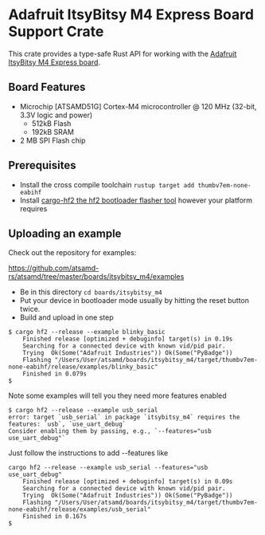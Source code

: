 # Adafruit ItsyBitsy M4 Express Board Support Crate

This crate provides a type-safe Rust API for working with the
[Adafruit ItsyBitsy M4 Express board](https://www.adafruit.com/product/3800).

## Board Features

- Microchip [ATSAMD51G] Cortex-M4 microcontroller @ 120 MHz (32-bit, 3.3V logic and power)
  - 512kB Flash
  - 192kB SRAM
- 2 MB SPI Flash chip

## Prerequisites
* Install the cross compile toolchain `rustup target add thumbv7em-none-eabihf`
* Install [cargo-hf2 the hf2 bootloader flasher tool](https://crates.io/crates/cargo-hf2) however your platform requires

## Uploading an example
Check out the repository for examples:

https://github.com/atsamd-rs/atsamd/tree/master/boards/itsybitsy_m4/examples

* Be in this directory `cd boards/itsybitsy_m4`
* Put your device in bootloader mode usually by hitting the reset button twice.
* Build and upload in one step
```
$ cargo hf2 --release --example blinky_basic
    Finished release [optimized + debuginfo] target(s) in 0.19s
    Searching for a connected device with known vid/pid pair.
    Trying  Ok(Some("Adafruit Industries")) Ok(Some("PyBadge"))
    Flashing "/Users/User/atsamd/boards/itsybitsy_m4/target/thumbv7em-none-eabihf/release/examples/blinky_basic"
    Finished in 0.079s
$
```

Note some examples will tell you they need more features enabled
```
$ cargo hf2 --release --example usb_serial
error: target `usb_serial` in package `itsybitsy_m4` requires the features: `usb`, `use_uart_debug`
Consider enabling them by passing, e.g., `--features="usb use_uart_debug"`
```
Just follow the instructions to add --features like
```
cargo hf2 --release --example usb_serial --features="usb use_uart_debug"
    Finished release [optimized + debuginfo] target(s) in 0.09s
    Searching for a connected device with known vid/pid pair.
    Trying  Ok(Some("Adafruit Industries")) Ok(Some("PyBadge"))
    Flashing "/Users/User/atsamd/boards/itsybitsy_m4/target/thumbv7em-none-eabihf/release/examples/usb_serial"
    Finished in 0.167s
$
```